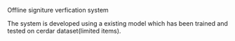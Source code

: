 Offline signiture verfication system

The system is developed using a existing model which has been trained and tested on cerdar dataset(limited items).
